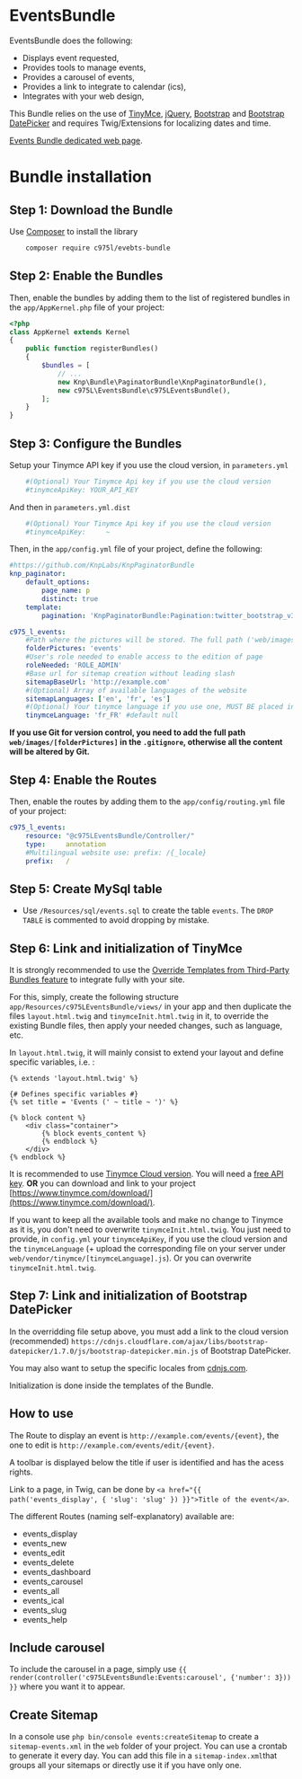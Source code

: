 EventsBundle
============

EventsBundle does the following:

- Displays event requested,
- Provides tools to manage events,
- Provides a carousel of events,
- Provides a link to integrate to calendar (ics),
- Integrates with your web design,

This Bundle relies on the use of [TinyMce](https://www.tinymce.com/), [jQuery](https://jquery.com/), [Bootstrap](http://getbootstrap.com/) and [Bootstrap DatePicker](https://github.com/uxsolutions/bootstrap-datepicker) and requires Twig/Extensions for localizing dates and time.

[Events Bundle dedicated web page](https://975l.com/en/pages/events-bundle).

Bundle installation
===================

Step 1: Download the Bundle
---------------------------
Use [Composer](https://getcomposer.org) to install the library
```bash
    composer require c975l/evebts-bundle
```

Step 2: Enable the Bundles
--------------------------
Then, enable the bundles by adding them to the list of registered bundles in the `app/AppKernel.php` file of your project:

```php
<?php
class AppKernel extends Kernel
{
    public function registerBundles()
    {
        $bundles = [
            // ...
            new Knp\Bundle\PaginatorBundle\KnpPaginatorBundle(),
            new c975L\EventsBundle\c975LEventsBundle(),
        ];
    }
}
```

Step 3: Configure the Bundles
-----------------------------
Setup your Tinymce API key if you use the cloud version, in `parameters.yml`
```yml
    #(Optional) Your Tinymce Api key if you use the cloud version
    #tinymceApiKey: YOUR_API_KEY
```

And then in `parameters.yml.dist`
```yml
    #(Optional) Your Tinymce Api key if you use the cloud version
    #tinymceApiKey:     ~
```

Then, in the `app/config.yml` file of your project, define the following:

```yml
#https://github.com/KnpLabs/KnpPaginatorBundle
knp_paginator:
    default_options:
        page_name: p
        distinct: true
    template:
        pagination: 'KnpPaginatorBundle:Pagination:twitter_bootstrap_v3_pagination.html.twig'

c975_l_events:
    #Path where the pictures will be stored. The full path ('web/images/[folderPictures]') has to be added to .gitignore if Git is used
    folderPictures: 'events'
    #User's role needed to enable access to the edition of page
    roleNeeded: 'ROLE_ADMIN'
    #Base url for sitemap creation without leading slash
    sitemapBaseUrl: 'http://example.com'
    #(Optional) Array of available languages of the website
    sitemapLanguages: ['en', 'fr', 'es']
    #(Optional) Your tinymce language if you use one, MUST BE placed in 'web/vendor/tinymce/[tinymceLanguage].js'
    tinymceLanguage: 'fr_FR' #default null
```

**If you use Git for version control, you need to add the full path `web/images/[folderPictures]` in the `.gitignore`, otherwise all the content will be altered by Git.**

Step 4: Enable the Routes
-------------------------
Then, enable the routes by adding them to the `app/config/routing.yml` file of your project:

```yml
c975_l_events:
    resource: "@c975LEventsBundle/Controller/"
    type:     annotation
    #Multilingual website use: prefix: /{_locale}
    prefix:   /
```

Step 5: Create MySql table
--------------------------
- Use `/Resources/sql/events.sql` to create the table `events`. The `DROP TABLE` is commented to avoid dropping by mistake.

Step 6: Link and initialization of TinyMce
------------------------------------------
It is strongly recommended to use the [Override Templates from Third-Party Bundles feature](http://symfony.com/doc/current/templating/overriding.html) to integrate fully with your site.

For this, simply, create the following structure `app/Resources/c975LEventsBundle/views/` in your app and then duplicate the files `layout.html.twig` and `tinymceInit.html.twig` in it, to override the existing Bundle files, then apply your needed changes, such as language, etc.

In `layout.html.twig`, it will mainly consist to extend your layout and define specific variables, i.e. :
```twig
{% extends 'layout.html.twig' %}

{# Defines specific variables #}
{% set title = 'Events (' ~ title ~ ')' %}

{% block content %}
    <div class="container">
        {% block events_content %}
        {% endblock %}
    </div>
{% endblock %}
```

It is recommended to use [Tinymce Cloud version](https://go.tinymce.com/cloud/). You will need a [free API key](https://store.ephox.com/my-account/api-key-manager/).
**OR** you can download and link to your project [https://www.tinymce.com/download/](https://www.tinymce.com/download/).

If you want to keep all the available tools and make no change to Tinymce as it is, you don't need to overwrite `tinymceInit.html.twig`. You just need to provide, in `config.yml` your `tinymceApiKey`, if you use the cloud version and the `tinymceLanguage` (+ upload the corresponding file on your server under `web/vendor/tinymce/[tinymceLanguage].js`). Or you can overwrite `tinymceInit.html.twig`.

Step 7: Link and initialization of Bootstrap DatePicker
-------------------------------------------------------
In the overridding file setup above, you must add a link to the cloud version (recommended) `https://cdnjs.cloudflare.com/ajax/libs/bootstrap-datepicker/1.7.0/js/bootstrap-datepicker.min.js` of Bootstrap DatePicker.

You may also want to setup the specific locales from [cdnjs.com](https://cdnjs.com/libraries/bootstrap-datepicker).

Initialization is done inside the templates of the Bundle.

How to use
----------
The Route to display an event is `http://example.com/events/{event}`, the one to edit is `http://example.com/events/edit/{event}`.

A toolbar is displayed below the title if user is identified and has the acess rights.

Link to a page, in Twig, can be done by `<a href="{{ path('events_display', { 'slug': 'slug' }) }}">Title of the event</a>`.

The different Routes (naming self-explanatory) available are:
- events_display
- events_new
- events_edit
- events_delete
- events_dashboard
- events_carousel
- events_all
- events_ical
- events_slug
- events_help

Include carousel
----------------
To include the carousel in a page, simply use `{{ render(controller('c975LEventsBundle:Events:carousel', {'number': 3})) }}` where you want it to appear.

Create Sitemap
--------------
In a console use `php bin/console events:createSitemap` to create a `sitemap-events.xml` in the `web` folder of your project. You can use a crontab to generate it every day.
You can add this file in a `sitemap-index.xml`that groups all your sitemaps or directly use it if you have only one.